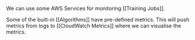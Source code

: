 We can use some AWS Services for monitoring [[Training Jobs]]. 

Some of the built-in [[Algorithms]] have pre-defined metrics. This will push metrics from logs to [[CloudWatch Metrics]] where we can visualise the metrics.